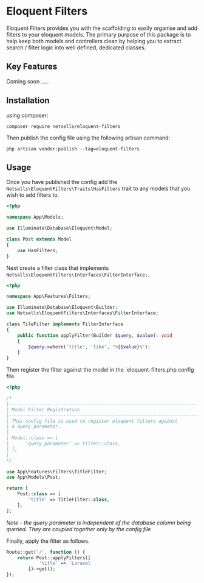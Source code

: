 # Eloquent Filters

Eloquent Filters provides you with the scaffolding to easily organise and add filters to your eloquent models. The primary purpose of this package is to help keep both models and controllers clean by helping you to extract search / filter logic into well defined, dedicated classes.

## Key Features
Coming soon .....

## Installation

using composer:

```
composer require netsells/eloquent-filters
```

Then publish the config file using the following artisan command:
```
php artisan vendor:publish --tag=eloquent-filters
```

## Usage

Once you have published the config add the `Netsells\EloquentFilters\Traits\HasFilters` trait to any models that you wish to add filters to.

```php
<?php

namespace App\Models;

use Illuminate\Database\Eloquent\Model;

class Post extends Model
{
    use HasFilters;
}
```

Next create a filter class that implements `Netsells\EloquentFilters\Interfaces\FilterInterface;`.

```php
<?php

namespace App\Features\Filters;

use Illuminate\Database\Eloquent\Builder;
use Netsells\EloquentFilters\Interfaces\FilterInterface;

class TileFilter implements FilterInterface
{
    public function applyFilter(Builder $query, $value): void
    {
        $query->where('title', 'like', "%{$value}%");
    }
}
```

Then register the filter against the model in the `eloquent-filters.php config file.

```php
<?php

/*
|--------------------------------------------------------------------------
| Model Filter Registration
|--------------------------------------------------------------------------
| This config file is used to register eloquent filters against
| a query parameter.
|
| Model::class => [
|      'query_parameter' => Filter::class,
| ],
|
*/

use App\Features\Filters\TitleFilter;
use App\Models\Post;

return [
    Post::class => [
        'title' => TitleFilter::class,
    ],
];
```

*Note - the query parameter is independent of the database column being queried. They are coupled together only by the config file*

Finally, apply the filter as follows.

```php
Route::get('/', function () {
    return Post::applyFilters([
            'title' => 'Laravel'
        ])->get();
});
```